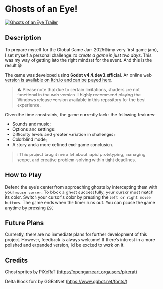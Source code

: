 # Ghosts of an Eye!

[![Ghosts of an Eye Trailer](https://img.youtube.com/vi/OgA6QckQeFM/0.jpg)](https://www.youtube.com/watch?v=OgA6QckQeFM)

## Description

To prepare myself for the Global Game Jam 2025🌐(my very first game jam), I set myself a personal challenge: *to create a game in just two days*. This was my way of getting into the right mindset for the event. And this is the result 😁

The game was developed using **Godot v4.4.dev3.official**. [An online web version is available on Itch.io and can be played here](https://kanaszm.itch.io/ghosts-of-an-eye).

> ⚠️ Please note that due to certain limitations, shaders are not
> functional in the web version. I highly recommend playing the Windows release version available in this repository for the best experience.

Given the time constraints, the game currently lacks the following features:

-   Sounds and music;
-   Options and settings;
-   Difficulty levels and greater variation in challenges;
-   Colorblind mode;
-   A story and a more defined end-game conclusion.

> ℹ️ This project taught me a lot about rapid prototyping, managing scope,
> and creative problem-solving within tight deadlines.

## How to Play

Defend the eye's center from approaching ghosts by intercepting them with your `mouse cursor`.
To block a ghost successfully, your cursor must match its color.
Switch your cursor's color by pressing the `left or right mouse buttons`.
The game ends when the timer runs out.
You can pause the game anytime by pressing `ESC`.

## Future Plans

Currently, there are no immediate plans for further development of this project. However, feedback is always welcome! If there’s interest in a more polished and expanded version, I’d be excited to work on it.

## Credits

Ghost sprites by PiXeRaT (https://opengameart.org/users/pixerat)

Delta Block font by GGBotNet (https://www.ggbot.net/fonts/)
